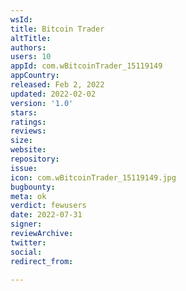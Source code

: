 ```yaml
---
wsId: 
title: Bitcoin Trader
altTitle: 
authors: 
users: 10
appId: com.wBitcoinTrader_15119149
appCountry: 
released: Feb 2, 2022
updated: 2022-02-02
version: '1.0'
stars: 
ratings: 
reviews: 
size: 
website: 
repository: 
issue: 
icon: com.wBitcoinTrader_15119149.jpg
bugbounty: 
meta: ok
verdict: fewusers
date: 2022-07-31
signer: 
reviewArchive: 
twitter: 
social: 
redirect_from: 

---
```


